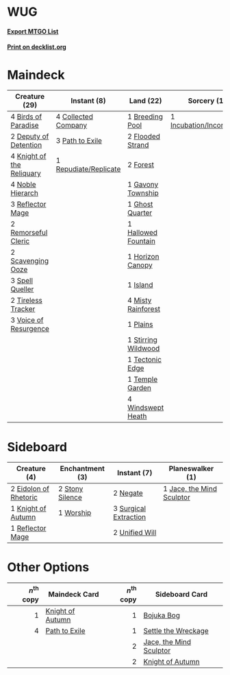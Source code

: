 # WUG

#### [Export MTGO List](../collection/WUG/WUG.txt)
#### [Print on decklist.org](http://decklist.org/?deckmain=4%09Birds%20of%20Paradise%0A1%09Breeding%20Pool%0A4%09Collected%20Company%0A2%09Deputy%20of%20Detention%0A2%09Flooded%20Strand%0A2%09Forest%0A1%09Gavony%20Township%0A1%09Ghost%20Quarter%0A1%09Hallowed%20Fountain%0A1%09Horizon%20Canopy%0A1%09Incubation/Incongruity%0A1%09Island%0A4%09Knight%20of%20the%20Reliquary%0A4%09Misty%20Rainforest%0A4%09Noble%20Hierarch%0A3%09Path%20to%20Exile%0A1%09Plains%0A3%09Reflector%20Mage%0A2%09Remorseful%20Cleric%0A1%09Repudiate/Replicate%0A2%09Scavenging%20Ooze%0A3%09Spell%20Queller%0A1%09Stirring%20Wildwood%0A1%09Tectonic%20Edge%0A1%09Temple%20Garden%0A2%09Tireless%20Tracker%0A3%09Voice%20of%20Resurgence%0A4%09Windswept%20Heath&deckside=2%09Eidolon%20of%20Rhetoric%0A1%09Jace,%20the%20Mind%20Sculptor%0A1%09Knight%20of%20Autumn%0A2%09Negate%0A1%09Reflector%20Mage%0A2%09Stony%20Silence%0A3%09Surgical%20Extraction%0A2%09Unified%20Will%0A1%09Worship)
# Maindeck

|                                           Creature (29)                                            |                                          Instant (8)                                           |                                          Land (22)                                           |                                            Sorcery (1)                                            |
|----------------------------------------------------------------------------------------------------|------------------------------------------------------------------------------------------------|----------------------------------------------------------------------------------------------|---------------------------------------------------------------------------------------------------|
|4 [Birds of Paradise](http://gatherer.wizards.com/Pages/Card/Details.aspx?multiverseid=129906)      |4 [Collected Company](http://gatherer.wizards.com/Pages/Card/Details.aspx?multiverseid=394519)  |1 [Breeding Pool](http://gatherer.wizards.com/Pages/Card/Details.aspx?multiverseid=97088)     |1 [Incubation/Incongruity](http://gatherer.wizards.com/Pages/Card/Details.aspx?multiverseid=457370)|
|2 [Deputy of Detention](http://gatherer.wizards.com/Pages/Card/Details.aspx?multiverseid=457309)    |3 [Path to Exile](http://gatherer.wizards.com/Pages/Card/Details.aspx?multiverseid=220511)      |2 [Flooded Strand](http://gatherer.wizards.com/Pages/Card/Details.aspx?multiverseid=405098)   |                                                                                                   |
|4 [Knight of the Reliquary](http://gatherer.wizards.com/Pages/Card/Details.aspx?multiverseid=189145)|1 [Repudiate/Replicate](http://gatherer.wizards.com/Pages/Card/Details.aspx?multiverseid=457371)|2 [Forest](http://gatherer.wizards.com/Pages/Card/Details.aspx?multiverseid=439860)           |                                                                                                   |
|4 [Noble Hierarch](http://gatherer.wizards.com/Pages/Card/Details.aspx?multiverseid=179434)         |                                                                                                |1 [Gavony Township](http://gatherer.wizards.com/Pages/Card/Details.aspx?multiverseid=233242)  |                                                                                                   |
|3 [Reflector Mage](http://gatherer.wizards.com/Pages/Card/Details.aspx?multiverseid=407667)         |                                                                                                |1 [Ghost Quarter](http://gatherer.wizards.com/Pages/Card/Details.aspx?multiverseid=389534)    |                                                                                                   |
|2 [Remorseful Cleric](http://gatherer.wizards.com/Pages/Card/Details.aspx?multiverseid=447169)      |                                                                                                |1 [Hallowed Fountain](http://gatherer.wizards.com/Pages/Card/Details.aspx?multiverseid=97071) |                                                                                                   |
|2 [Scavenging Ooze](http://gatherer.wizards.com/Pages/Card/Details.aspx?multiverseid=420783)        |                                                                                                |1 [Horizon Canopy](http://gatherer.wizards.com/Pages/Card/Details.aspx?multiverseid=409571)   |                                                                                                   |
|3 [Spell Queller](http://gatherer.wizards.com/Pages/Card/Details.aspx?multiverseid=414494)          |                                                                                                |1 [Island](http://gatherer.wizards.com/Pages/Card/Details.aspx?multiverseid=439857)           |                                                                                                   |
|2 [Tireless Tracker](http://gatherer.wizards.com/Pages/Card/Details.aspx?multiverseid=409997)       |                                                                                                |4 [Misty Rainforest](http://gatherer.wizards.com/Pages/Card/Details.aspx?multiverseid=405102) |                                                                                                   |
|3 [Voice of Resurgence](http://gatherer.wizards.com/Pages/Card/Details.aspx?multiverseid=368951)    |                                                                                                |1 [Plains](http://gatherer.wizards.com/Pages/Card/Details.aspx?multiverseid=439856)           |                                                                                                   |
|                                                                                                    |                                                                                                |1 [Stirring Wildwood](http://gatherer.wizards.com/Pages/Card/Details.aspx?multiverseid=433213)|                                                                                                   |
|                                                                                                    |                                                                                                |1 [Tectonic Edge](http://gatherer.wizards.com/Pages/Card/Details.aspx?multiverseid=389711)    |                                                                                                   |
|                                                                                                    |                                                                                                |1 [Temple Garden](http://gatherer.wizards.com/Pages/Card/Details.aspx?multiverseid=405112)    |                                                                                                   |
|                                                                                                    |                                                                                                |4 [Windswept Heath](http://gatherer.wizards.com/Pages/Card/Details.aspx?multiverseid=405115)  |                                                                                                   |


# Sideboard

|                                          Creature (4)                                          |                                     Enchantment (3)                                      |                                          Instant (7)                                           |                                          Planeswalker (1)                                          |
|------------------------------------------------------------------------------------------------|------------------------------------------------------------------------------------------|------------------------------------------------------------------------------------------------|----------------------------------------------------------------------------------------------------|
|2 [Eidolon of Rhetoric](http://gatherer.wizards.com/Pages/Card/Details.aspx?multiverseid=380409)|2 [Stony Silence](http://gatherer.wizards.com/Pages/Card/Details.aspx?multiverseid=247425)|2 [Negate](http://gatherer.wizards.com/Pages/Card/Details.aspx?multiverseid=423707)             |1 [Jace, the Mind Sculptor](http://gatherer.wizards.com/Pages/Card/Details.aspx?multiverseid=442051)|
|1 [Knight of Autumn](http://gatherer.wizards.com/Pages/Card/Details.aspx?multiverseid=452933)   |1 [Worship](http://gatherer.wizards.com/Pages/Card/Details.aspx?multiverseid=25553)       |3 [Surgical Extraction](http://gatherer.wizards.com/Pages/Card/Details.aspx?multiverseid=397706)|                                                                                                    |
|1 [Reflector Mage](http://gatherer.wizards.com/Pages/Card/Details.aspx?multiverseid=407667)     |                                                                                          |2 [Unified Will](http://gatherer.wizards.com/Pages/Card/Details.aspx?multiverseid=193456)       |                                                                                                    |


# Other Options

|*n*<sup>th</sup> copy|                                       Maindeck Card                                       |*n*<sup>th</sup> copy|                                          Sideboard Card                                          |
|--------------------:|-------------------------------------------------------------------------------------------|--------------------:|--------------------------------------------------------------------------------------------------|
|                    1|[Knight of Autumn](http://gatherer.wizards.com/Pages/Card/Details.aspx?multiverseid=452933)|                    1|[Bojuka Bog](http://gatherer.wizards.com/Pages/Card/Details.aspx?multiverseid=376269)             |
|                    4|[Path to Exile](http://gatherer.wizards.com/Pages/Card/Details.aspx?multiverseid=220511)   |                    1|[Settle the Wreckage](http://gatherer.wizards.com/Pages/Card/Details.aspx?multiverseid=435186)    |
|                     |                                                                                           |                    2|[Jace, the Mind Sculptor](http://gatherer.wizards.com/Pages/Card/Details.aspx?multiverseid=442051)|
|                     |                                                                                           |                    2|[Knight of Autumn](http://gatherer.wizards.com/Pages/Card/Details.aspx?multiverseid=452933)       |

